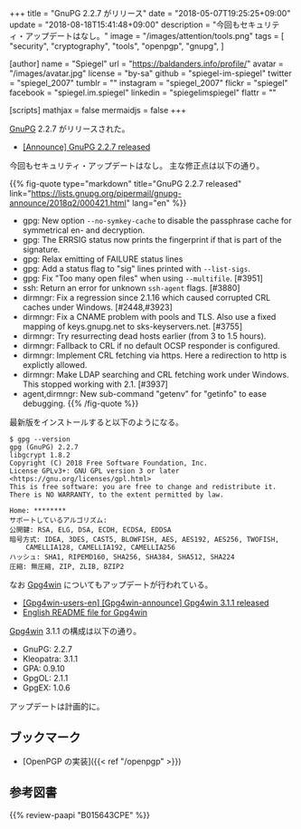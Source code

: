 +++
title = "GnuPG 2.2.7 がリリース"
date = "2018-05-07T19:25:25+09:00"
update = "2018-08-18T15:41:48+09:00"
description = "今回もセキュリティ・アップデートはなし。"
image = "/images/attention/tools.png"
tags = [
  "security",
  "cryptography",
  "tools",
  "openpgp",
  "gnupg",
]

[author]
  name      = "Spiegel"
  url       = "https://baldanders.info/profile/"
  avatar    = "/images/avatar.jpg"
  license   = "by-sa"
  github    = "spiegel-im-spiegel"
  twitter   = "spiegel_2007"
  tumblr    = ""
  instagram = "spiegel_2007"
  flickr    = "spiegel"
  facebook  = "spiegel.im.spiegel"
  linkedin  = "spiegelimspiegel"
  flattr    = ""

[scripts]
  mathjax = false
  mermaidjs = false
+++

[GnuPG] 2.2.7 がリリースされた。

- [[Announce] GnuPG 2.2.7 released](https://lists.gnupg.org/pipermail/gnupg-announce/2018q2/000424.html)

今回もセキュリティ・アップデートはなし。
主な修正点は以下の通り。

{{% fig-quote type="markdown" title="GnuPG 2.2.7 released" link="https://lists.gnupg.org/pipermail/gnupg-announce/2018q2/000421.html" lang="en" %}}
* gpg: New option `--no-symkey-cache` to disable the passphrase cache for symmetrical en- and decryption.
* gpg: The ERRSIG status now prints the fingerprint if that is part of the signature.
* gpg: Relax emitting of FAILURE status lines
* gpg: Add a status flag to "sig" lines printed with `--list-sigs`.
* gpg: Fix "Too many open files" when using `--multifile`.  [#3951]
* ssh: Return an error for unknown `ssh-agent` flags.  [#3880]
* dirmngr: Fix a regression since 2.1.16 which caused corrupted CRL caches under Windows.  [#2448,#3923]
* dirmngr: Fix a CNAME problem with pools and TLS.  Also use a fixed mapping of keys.gnupg.net to sks-keyservers.net.  [#3755]
* dirmngr: Try resurrecting dead hosts earlier (from 3 to 1.5 hours).
* dirmngr: Fallback to CRL if no default OCSP responder is configured.
* dirmngr: Implement CRL fetching via https.  Here a redirection to http is explictly allowed.
* dirmngr: Make LDAP searching and CRL fetching work under Windows.  This stopped working with 2.1.  [#3937]
* agent,dirmngr: New sub-command "getenv" for "getinfo" to ease debugging.
{{% /fig-quote %}}

最新版をインストールすると以下のようになる。

```text
$ gpg --version
gpg (GnuPG) 2.2.7
libgcrypt 1.8.2
Copyright (C) 2018 Free Software Foundation, Inc.
License GPLv3+: GNU GPL version 3 or later <https://gnu.org/licenses/gpl.html>
This is free software: you are free to change and redistribute it.
There is NO WARRANTY, to the extent permitted by law.

Home: ********
サポートしているアルゴリズム:
公開鍵: RSA, ELG, DSA, ECDH, ECDSA, EDDSA
暗号方式: IDEA, 3DES, CAST5, BLOWFISH, AES, AES192, AES256, TWOFISH,
    CAMELLIA128, CAMELLIA192, CAMELLIA256
ハッシュ: SHA1, RIPEMD160, SHA256, SHA384, SHA512, SHA224
圧縮: 無圧縮, ZIP, ZLIB, BZIP2
```

なお [Gpg4win] についてもアップデートが行われている。

- [[Gpg4win-users-en] [Gpg4win-announce] Gpg4win 3.1.1 released](http://lists.wald.intevation.org/pipermail/gpg4win-users-en/2018-May/001493.html)
- [English README file for Gpg4win](https://files.gpg4win.org/README-3.1.1.en.txt)

[Gpg4win] 3.1.1 の構成は以下の通り。

- GnuPG:          2.2.7
- Kleopatra:      3.1.1
- GPA:            0.9.10
- GpgOL:          2.1.1
- GpgEX:          1.0.6

アップデートは計画的に。

## ブックマーク

- [OpenPGP の実装]({{< ref "/openpgp" >}})

[GnuPG]: https://gnupg.org/ "The GNU Privacy Guard"
[Gpg4win]: https://www.gpg4win.org/ "Gpg4win - Secure email and file encryption with GnuPG for Windows"

## 参考図書

{{% review-paapi "B015643CPE" %}} <!-- 暗号技術入門 第3版 -->
